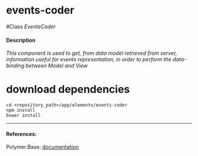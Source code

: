 events-coder
=========


#Class
*EventsCoder*

#### Description
*This component is used to get, from data model retrieved from server, information useful for events representation, in order to perform the data-binding between Model and View*

# download dependencies
```
cd <repository_path>/app/elements/events-coder
npm install
bower install
```

____________
#### References:
Polymer.Base: [documentation](http://polymer.github.io/polymer/)



